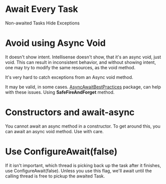 
# Await Every Task

Non-awaited Tasks Hide Exceptions

# Avoid using Async Void

It doesn't show intent.
Intellisense doesn't show, that it's an async void, just void.
This can result in inconsistent behavior, and without showing intent, one may 
try to modify the same resources, as the void method.

It's very hard to catch exceptions from an Async void method.

It may be valid, in some cases.
[AsyncAwaitBestPractices](https://github.com/brminnick/AsyncAwaitBestPractices) package, can help with these issues.
Using **SafeFireAndForget** method.

# Constructors and await-async

You cannot await an async method in a constructor.
To get around this, you can await an async void method.
Use with care.


# Use ConfigureAwait(false)

If it isn't important, which thread is picking back up the task after it finishes, use ConfigureAwait(false).
Unless you use this flag, we'll await until the calling thread is free to pickup the awaited Task.


